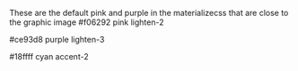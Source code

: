 These are the default pink and purple in the materializecss that are close to the graphic image
#f06292 pink lighten-2

#ce93d8 purple lighten-3

#18ffff cyan accent-2
